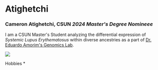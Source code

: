 # Atighetchi
### Cameron Atighetchi, CSUN _**2024 Master's Degree Nomineee**_
I am a CSUN Master's Student analyzing the differential expression of _Systemic Lupus Erythematosus_ within diverse ancestries as a part of [Dr. Eduardo Amorim's Genomics Lab](https://www.amorimlab.com/).

![](https://www.google.com/url?sa=i&url=https%3A%2F%2Ftwitter.com%2Ff4ustus%2Fstatus%2F1367541655000264706&psig=AOvVaw1jYyv3MVxhJ0olcLm0ApTq&ust=1675469168725000&source=images&cd=vfe&ved=0CA8QjRxqGAoTCJj9jJeH-PwCFQAAAAAdAAAAABCIAQ)

Hobbies
* 
